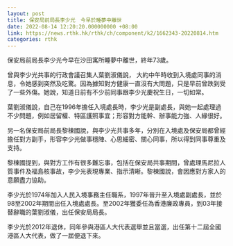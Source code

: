 ```yaml
---
layout: post
title: 保安局前局長李少光　今早於睡夢中離世
date: 2022-08-14 12:20:20.000000000 +08:00
link: https://news.rthk.hk/rthk/ch/component/k2/1662343-20220814.htm
categories: rthk
---
```


保安局前局長李少光今早在沙田寓所睡夢中離世，終年73歲。

曾與李少光共事的行政會議召集人葉劉淑儀說， 大約中午時收到入境處同事的消息，令她感到突然及吃驚。因為據知對方健康一直沒有大問題，只是早前曾跌到受了一些外傷。她說，知道日前有不少前同事跟李少光慶祝生日，一切如常。

葉劉淑儀說，自己在1996年擔任入境處長時，李少光是副處長，與她一起處理過不少問題，例如居留權、特區護照事宜；形容對方能幹、辦事能力強、人緣很好。

另一名保安局前局長黎棟國說，與李少光共事多年，分別在入境處及保安局都曾經擔任對方副手，形容李少光做事穩陣、心思細密、關心同事，所以得到同事尊重及支持。

黎棟國提到，與對方工作有很多難忘事，包括在保安局共事期間，曾處理馬尼拉人質事件及福島核事故，李少光表現專業、指示清晰。黎棟國說，會因應對方家人的意願盡力協助。

李少光於1974年加入人民入境事務主任職系，1997年晉升至入境處副處長，並於98至2002年期間出任入境處處長。至2002年獲委任為香港廉政專員，到03年接替辭職的葉劉淑儀，出任保安局局長。

李少光於2012年退休，同年參與港區人大代表選舉並且當選，出任第十二屆全國港區人大代表，做了一屆便退下來。
